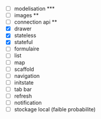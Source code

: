 - [ ] modelisation ***
- [ ] images ** 
- [ ] connection api ** 
- [x] drawer 
- [x] stateless
- [x] stateful
- [ ] formulaire 
- [ ] list
- [ ] map
- [ ] scaffold
- [ ] navigation
- [ ] initstate
- [ ] tab bar
- [ ] refresh 
- [ ] notification
- [ ] stockage local (faible probabilite)